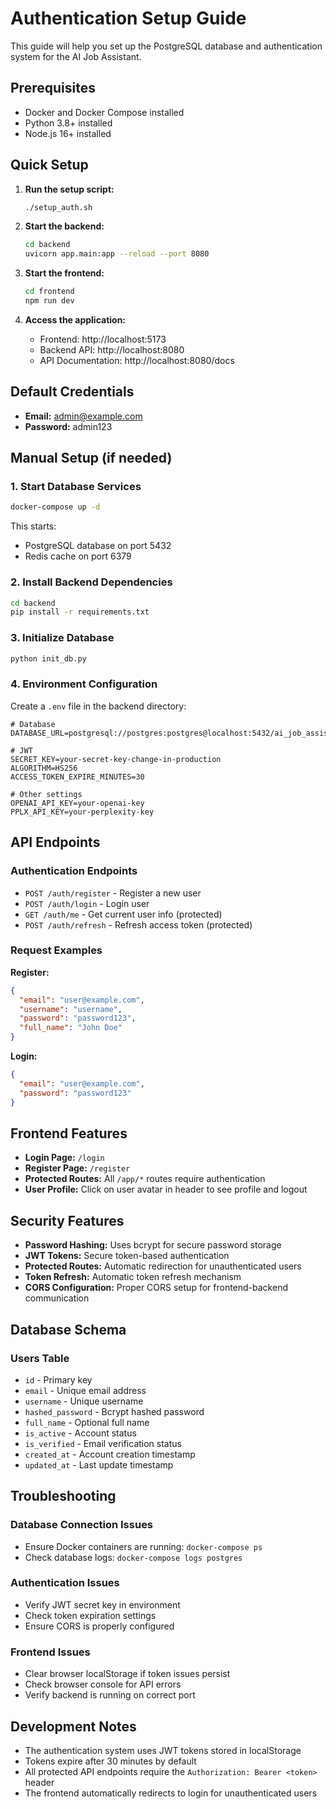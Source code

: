 # Authentication Setup Guide

This guide will help you set up the PostgreSQL database and authentication system for the AI Job Assistant.

## Prerequisites

- Docker and Docker Compose installed
- Python 3.8+ installed
- Node.js 16+ installed

## Quick Setup

1. **Run the setup script:**
   ```bash
   ./setup_auth.sh
   ```

2. **Start the backend:**
   ```bash
   cd backend
   uvicorn app.main:app --reload --port 8080
   ```

3. **Start the frontend:**
   ```bash
   cd frontend
   npm run dev
   ```

4. **Access the application:**
   - Frontend: http://localhost:5173
   - Backend API: http://localhost:8080
   - API Documentation: http://localhost:8080/docs

## Default Credentials

- **Email:** admin@example.com
- **Password:** admin123

## Manual Setup (if needed)

### 1. Start Database Services

```bash
docker-compose up -d
```

This starts:
- PostgreSQL database on port 5432
- Redis cache on port 6379

### 2. Install Backend Dependencies

```bash
cd backend
pip install -r requirements.txt
```

### 3. Initialize Database

```bash
python init_db.py
```

### 4. Environment Configuration

Create a `.env` file in the backend directory:

```env
# Database
DATABASE_URL=postgresql://postgres:postgres@localhost:5432/ai_job_assistant

# JWT
SECRET_KEY=your-secret-key-change-in-production
ALGORITHM=HS256
ACCESS_TOKEN_EXPIRE_MINUTES=30

# Other settings
OPENAI_API_KEY=your-openai-key
PPLX_API_KEY=your-perplexity-key
```

## API Endpoints

### Authentication Endpoints

- `POST /auth/register` - Register a new user
- `POST /auth/login` - Login user
- `GET /auth/me` - Get current user info (protected)
- `POST /auth/refresh` - Refresh access token (protected)

### Request Examples

**Register:**
```json
{
  "email": "user@example.com",
  "username": "username",
  "password": "password123",
  "full_name": "John Doe"
}
```

**Login:**
```json
{
  "email": "user@example.com",
  "password": "password123"
}
```

## Frontend Features

- **Login Page:** `/login`
- **Register Page:** `/register`
- **Protected Routes:** All `/app/*` routes require authentication
- **User Profile:** Click on user avatar in header to see profile and logout

## Security Features

- **Password Hashing:** Uses bcrypt for secure password storage
- **JWT Tokens:** Secure token-based authentication
- **Protected Routes:** Automatic redirection for unauthenticated users
- **Token Refresh:** Automatic token refresh mechanism
- **CORS Configuration:** Proper CORS setup for frontend-backend communication

## Database Schema

### Users Table
- `id` - Primary key
- `email` - Unique email address
- `username` - Unique username
- `hashed_password` - Bcrypt hashed password
- `full_name` - Optional full name
- `is_active` - Account status
- `is_verified` - Email verification status
- `created_at` - Account creation timestamp
- `updated_at` - Last update timestamp

## Troubleshooting

### Database Connection Issues
- Ensure Docker containers are running: `docker-compose ps`
- Check database logs: `docker-compose logs postgres`

### Authentication Issues
- Verify JWT secret key in environment
- Check token expiration settings
- Ensure CORS is properly configured

### Frontend Issues
- Clear browser localStorage if token issues persist
- Check browser console for API errors
- Verify backend is running on correct port

## Development Notes

- The authentication system uses JWT tokens stored in localStorage
- Tokens expire after 30 minutes by default
- All protected API endpoints require the `Authorization: Bearer <token>` header
- The frontend automatically redirects to login for unauthenticated users

